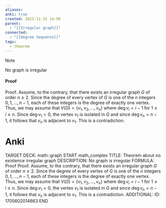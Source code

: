 ```yaml
---
aliases: 
anki: true
created: 2023-11-15 14:58
parent:
  - "[[Irregular graph]]"
connected:
  - "[[Degree Sequence]]"
tags:
  - theorem
---
```


> [!note] 
No graph is irregular

#### Proof
Proof. Assume, to the contrary, that there exists an irregular graph $G$ of order $n \geq 2$. Since the degree of every vertex of $G$ is one of the $n$ integers $0, 1, \ldots, n - 1$, each of these integers is the degree of exactly one vertex. Thus, we may assume that $V(G) = \{v_1, v_2, \ldots, v_n\}$ where $\deg v_i = i - 1$ for $1 \leq i \leq n$. Since $\deg v_1 = 0$, the vertex $v_1$ is isolated in $G$ and since $\deg v_n = n - 1$, it follows that $v_n$ is adjacent to $v_1$. This is a contradiction. 

# Anki
TARGET DECK: math::graph 
START
math_complex
TITLE:  Theorem about no existence irregular graph
DESCRIPTION: No graph is irregular
FORMULA: Proof
Proof. Assume, to the contrary, that there exists an irregular graph $G$ of order $n \geq 2$. Since the degree of every vertex of $G$ is one of the $n$ integers $0, 1, \ldots, n - 1$, each of these integers is the degree of exactly one vertex. Thus, we may assume that $V(G) = \{v_1, v_2, \ldots, v_n\}$ where $\deg v_i = i - 1$ for $1 \leq i \leq n$. Since $\deg v_1 = 0$, the vertex $v_1$ is isolated in $G$ and since $\deg v_n = n - 1$, it follows that $v_n$ is adjacent to $v_1$. This is a contradiction. 
ADDITIONAL:
ID: 1705602014663
END











